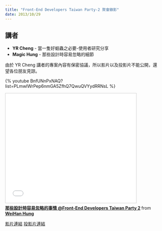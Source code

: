 ```yaml
---
title: "Front-End Developers Taiwan Party-2 聚會錄影"
date: 2013/10/29
---
```

## 講者

* **YR Cheng** - 當一隻好蛔蟲之必要-使用者研究分享
* **Magic Hung** - 那些設計時容易忽略的細節

由於 YR Cheng 講者的專案內容有保密協議，所以影片以及投影片不能公開，還望各位朋友見諒。


{% youtube BnfUNnPxNAQ?list=PLmwIWrPep6nmGA5ZfhQ7QwuQVYydRRNsL %}

<iframe src="//www.slideshare.net/slideshow/embed_code/27773133" width="425" height="355" frameborder="0" marginwidth="0" marginheight="0" scrolling="no" style="border:1px solid #CCC; border-width:1px; margin-bottom:5px; max-width: 100%;" allowfullscreen> </iframe> <div style="margin-bottom:5px"> <strong> <a href="//www.slideshare.net/hungwh/frontend-developers-taiwan-party-2" title="那些設計時容易忽略的事情 @Front-End Developers Taiwan Party 2" target="_blank">那些設計時容易忽略的事情 @Front-End Developers Taiwan Party 2</a> </strong> from <strong><a href="//www.slideshare.net/hungwh" target="_blank">WeiHan Hung</a></strong> </div>

[影片連結](https://www.youtube.com/playlist?feature=edit_ok&list=PLmwIWrPep6nmGA5ZfhQ7QwuQVYydRRNsL)
[投影片連結](http://www.slideshare.net/hungwh/frontend-developers-taiwan-party-2)
